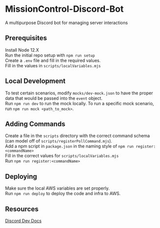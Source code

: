 # MissionControl-Discord-Bot
A multipurpose Discord bot for managing server interactions

## Prerequisites
Install Node 12.X  
Run the initial repo setup with `npm run setup`  
Create a `.env` file and fill in the required values.  
Fill in the values in `scripts/localVariables.mjs`

## Local Development
To test certain scenarios, modify `mocks/dev-mock.json` to have the proper data that would be passed into the `event` object.  
Run `npm run dev` to run the mock locally.
To run a specific mock scenario, run `npm run mock <path_to_mock>`.    

## Adding Commands
Create a file in the `scripts` directory with the correct command schema (can model off of `scripts/registerPollCommand.mjs`).  
Add a npm script in `package.json` in the naming style of `npm run register:<commandName>`  
Fill in the correct values for `scripts/localVariables.mjs`  
Run `npm run register:<commandName>`  

## Deploying
Make sure the local AWS variables are set properly.  
Run `npm run deploy` to deploy the code and infra to AWS.  

## Resources
[Discord Dev Docs](https://discord.com/developers/docs/intro)